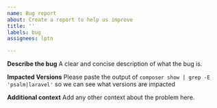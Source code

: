 ```yaml
---
name: Bug report
about: Create a report to help us improve
title: ''
labels: bug
assignees: lptn

---
```


**Describe the bug**
A clear and concise description of what the bug is.

**Impacted Versions**
Please paste the output of `composer show | grep -E 'psalm|laravel'` so we can see what versions are impacted

**Additional context**
Add any other context about the problem here.
